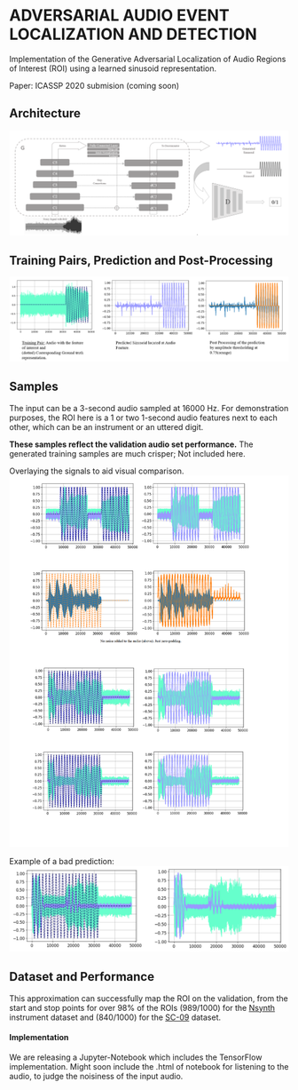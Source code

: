 # ADVERSARIAL AUDIO EVENT LOCALIZATION AND DETECTION 


Implementation of the Generative Adversarial Localization of Audio Regions of Interest (ROI) using a learned sinusoid representation.

Paper: ICASSP 2020 submision (coming soon)

## Architecture
<img src="arch.PNG"/>



## Training Pairs, Prediction and Post-Processing
<img src="represn_steps.PNG"/>

## Samples
The input can be a 3-second audio sampled at 16000 Hz. For demonstration purposes, the ROI here is a 1 or two 1-second audio features next to each other, which can be an instrument or an uttered digit.

**These samples reflect the validation audio set performance.** The generated training samples are much crisper; Not included here.

Overlaying the signals to aid visual comparison.
<img src="samples_0.png"/>

Example of a bad prediction:
<img src="false_pred.PNG"/>



## Dataset and Performance

This approximation can successfully map the ROI on the validation, from the start and stop points for over 98% of the ROIs (989/1000) for the [Nsynth](https://magenta.tensorflow.org/datasets/nsynth) instrument dataset and (840/1000) for the [SC-09](https://github.com/chrisdonahue/wavegan#datasets) dataset.

#### Implementation

We are releasing a Jupyter-Notebook which includes the TensorFlow implementation. Might soon include the .html of notebook for listening to the audio, to judge the noisiness of the input audio.
